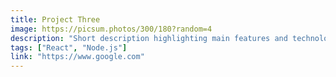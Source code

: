 ```yaml
---
title: Project Three
image: https://picsum.photos/300/180?random=4
description: "Short description highlighting main features and technologies used."
tags: ["React", "Node.js"]
link: "https://www.google.com"
---
```

